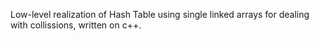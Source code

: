 Low-level realization of Hash Table using single linked arrays for dealing with collissions, written on c++.